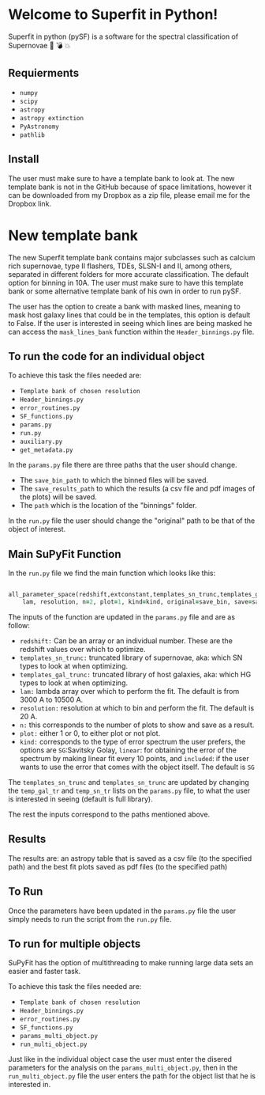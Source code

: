 # Welcome to Superfit in Python!

Superfit in python (pySF) is a software for the spectral classification of Supernovae :dizzy: :bomb: :boom:

## Requierments

- `numpy`
- `scipy`
- `astropy`
- `astropy extinction`
- `PyAstronomy`
- `pathlib`



## Install 
The user must make sure to have a template bank to look at. The new template bank is not in the GitHub because of space limitations, however it can be downloaded from my Dropbox as a zip file, please email me for the Dropbox link.


# New template bank

The new Superfit template bank contains major subclasses such as calcium rich supernovae, type II flashers, TDEs, SLSN-I and II, among others, separated in different folders for more accurate classification. The default option for binning in 10A. 
The user must make sure to have this template bank or some alternative template bank of his own in order to run pySF. 


The user has the option to create a bank with masked lines, meaning to mask host galaxy lines that could be in the templates, this option is default to False. If the user is interested in seeing which lines are being masked he can access the `mask_lines_bank` function within the `Header_binnings.py` file.



## To run the code for an individual object

To achieve this task the files needed are: 

- `Template bank of chosen resolution`
- `Header_binnings.py`
- `error_routines.py`
- `SF_functions.py`
- `params.py`
- `run.py`
- `auxiliary.py`
- `get_metadata.py`


In the `params.py` file there are three paths that the user should change.

- The `save_bin_path` to which the binned files will be saved.
- The `save_results_path` to which the results (a csv file and pdf images of the plots) will be saved.
- The `path` which is the location of the "binnings" folder. 

In the `run.py` file the user should change the "original" path to be that of the object of interest.


## Main SuPyFit Function 

In the `run.py` file we find the main function which looks like this:


```ruby

all_parameter_space(redshift,extconstant,templates_sn_trunc,templates_gal_trunc, 
    lam, resolution, n=2, plot=1, kind=kind, original=save_bin, save=save_results_path, show=show)

```
    
    
The inputs of the function are updated in the `params.py` file and are as follow: 

- `redshift:` Can be an array or an individual number. These are the redshift values over which to optimize. 
- `templates_sn_trunc:`  truncated library of supernovae, aka: which SN types to look at when optimizing.
- `templates_gal_trunc:` truncated library of host galaxies, aka: which HG types to look at when optimizing.
- `lam:` lambda array over which to perform the fit. The default is from 3000 A to 10500 A. 
- `resolution:` resolution at which to bin and perform the fit. The default is 20 A. 
- `n:` this corresponds to the number of plots to show and save as a result. 
- `plot:` either 1 or 0, to either plot or not plot. 
- `kind:` corresponds to the type of error spectrum the user prefers, the options are `SG`:Savitsky Golay, `linear`: for obtaining the error of the spectrum 
by making linear fit every 10 points, and `included`: if the user wants to use the error that comes with the object itself. The default is `SG`


The `templates_sn_trunc` and `templates_sn_trunc` are updated by changing the `temp_gal_tr` and `temp_sn_tr` lists on the `params.py` file, to what the user is
interested in seeing (default is full library).


The rest the inputs correspond to the paths mentioned above. 
    
## Results

The results are: an astropy table that is saved as a csv file (to the specified path) and the best fit plots saved as pdf files (to the specified path)


## To Run

Once the parameters have been updated in the `params.py` file the user simply needs to run the script from the `run.py` file. 


## To run for multiple objects 

SuPyFit has the option of multithreading to make running large data sets an easier and faster task. 

To achieve this task the files needed are: 

- `Template bank of chosen resolution`
- `Header_binnings.py`
- `error_routines.py`
- `SF_functions.py`
- `params_multi_object.py`
- `run_multi_object.py`

Just like in the individual object case the user must enter the disered parameters for the analysis on the `params_multi_object.py`, then in the `run_multi_object.py` file the user enters the path for the object list that he is interested in. 
